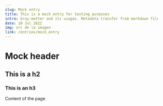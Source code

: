 ```yaml
---
slug: Mock entry
title: This is a mock entry for testing purposes
intro: Gray-matter and its usages. Metadata transfer from markdown files to components
date: 10 Jul 2022
img: src de la imagen
link: /entries/mock_entry 
---
```


# Mock header

## This is a h2

### This is an h3

Content of the page
